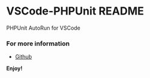 # VSCode-PHPUnit README

PHPUnit AutoRun for VSCode

### For more information

* [Github](https://github.com/recca0120/vscode-phpunit)

**Enjoy!**